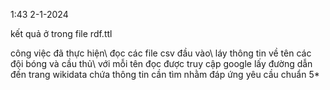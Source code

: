 
1:43 2-1-2024

kết quả ở trong file rdf.ttl

công việc đã thực hiện\\
đọc các file csv đầu vào\\
láy thông tin về tên các đội bóng và cầu thủ\\
với mỗi tên đọc được truy cập google lấy đường dẫn đến trang wikidata chứa thông tin cần tìm nhằm đáp ứng yêu cầu chuẩn 5*
